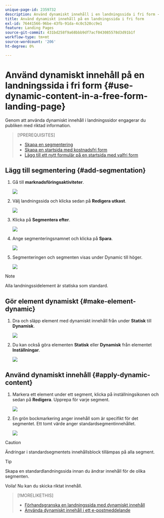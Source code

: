 ```yaml
---
unique-page-id: 2359732
description: Använd dynamiskt innehåll i en landningssida i fri form - Marketo Docs - produktdokumentation
title: Använd dynamiskt innehåll på en landningssida i fri form
exl-id: 76441566-96be-43fb-91da-4c0c520cc9e1
feature: Landing Pages
source-git-commit: 431bd258f9a68bbb9df7acf043085578d3d91b1f
workflow-type: tm+mt
source-wordcount: '206'
ht-degree: 0%

---
```


# Använd dynamiskt innehåll på en landningssida i fri form {#use-dynamic-content-in-a-free-form-landing-page}

Genom att använda dynamiskt innehåll i landningssidor engagerar du publiken med riktad information.

>[!PREREQUISITES]
>
>* [Skapa en segmentering](/help/marketo/product-docs/personalization/segmentation-and-snippets/segmentation/create-a-segmentation.md)
>* [Skapa en startsida med kostnadsfri form](/help/marketo/product-docs/demand-generation/landing-pages/free-form-landing-pages/create-a-free-form-landing-page.md)
>* [Lägg till ett nytt formulär på en startsida med valfri form](/help/marketo/product-docs/demand-generation/landing-pages/free-form-landing-pages/add-a-new-form-to-a-free-form-landing-page.md)

## Lägg till segmentering {#add-segmentation}

1. Gå till **marknadsföringsaktiviteter**.

   ![](assets/login-marketing-activities-2.png)

1. Välj landningssida och klicka sedan på **Redigera utkast**.

   ![](assets/landingpageeditdraft-1.jpg)

1. Klicka på **Segmentera efter**.

   ![](assets/image2014-9-17-12-3a8-3a46.png)

1. Ange segmenteringsnamnet och klicka på **Spara**.

   ![](assets/image2014-9-17-12-3a8-3a53.png)

1. Segmenteringen och segmenten visas under Dynamic till höger.

   ![](assets/image2014-9-17-12-3a9-3a3.png)

>[!NOTE]
>
>Alla landningssidelement är statiska som standard.

## Gör element dynamiskt {#make-element-dynamic}

1. Dra och släpp element med dynamiskt innehåll från under **Statisk** till **Dynamisk**.

   ![](assets/image2014-9-17-12-3a10-3a8.png)

1. Du kan också göra elementen **Statisk** eller **Dynamisk** från elementet **Inställningar**.

   ![](assets/image2014-9-17-12-3a10-3a14.png)

## Använd dynamiskt innehåll {#apply-dynamic-content}

1. Markera ett element under ett segment, klicka på inställningsikonen och sedan på **Redigera**. Upprepa för varje segment.

   ![](assets/image2014-9-17-12-3a11-3a43.png)

1. En grön bockmarkering anger innehåll som är specifikt för det segmentet. Ett tomt värde anger standardsegmentinnehållet.

   ![](assets/image2014-9-17-12-3a12-3a52.png)

>[!CAUTION]
>
>Ändringar i standardsegmentets innehållsblock tillämpas på alla segment.

>[!TIP]
>
>Skapa en standardlandningssida innan du ändrar innehåll för de olika segmenten.

Voila! Nu kan du skicka riktat innehåll.

>[!MORELIKETHIS]
>
>* [Förhandsgranska en landningssida med dynamiskt innehåll](/help/marketo/product-docs/demand-generation/landing-pages/landing-page-actions/preview-a-landing-page-with-dynamic-content.md)
>* [Använda dynamiskt innehåll i ett e-postmeddelande](/help/marketo/product-docs/email-marketing/general/functions-in-the-editor/using-dynamic-content-in-an-email.md)
